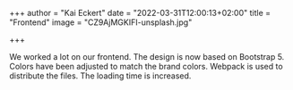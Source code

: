 +++
author = "Kai Eckert"
date = "2022-03-31T12:00:13+02:00"
title = "Frontend"
image = "CZ9AjMGKIFI-unsplash.jpg"

+++

We worked a lot on our frontend. The design is now based on Bootstrap 5. Colors have been adjusted to match the brand colors.
Webpack is used to distribute the files. The loading time is increased.

<!--more-->

